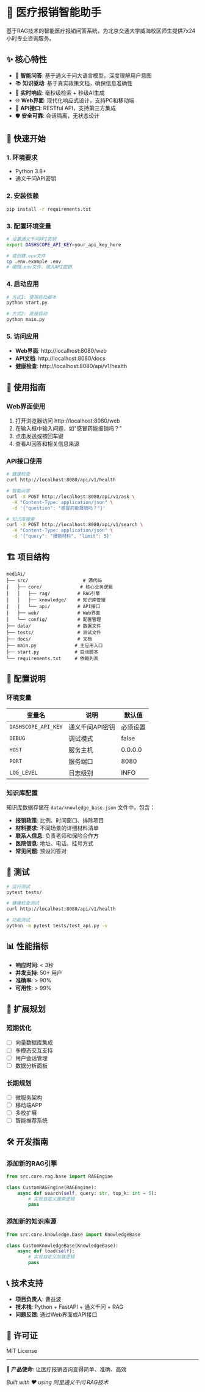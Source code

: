 # 🏥 医疗报销智能助手

基于RAG技术的智能医疗报销问答系统，为北京交通大学威海校区师生提供7x24小时专业咨询服务。

## ✨ 核心特性

- 🧠 **智能问答**: 基于通义千问大语言模型，深度理解用户意图
- 📚 **知识驱动**: 基于真实政策文档，确保信息准确性
- 🔄 **实时响应**: 毫秒级检索 + 秒级AI生成
- 🌐 **Web界面**: 现代化响应式设计，支持PC和移动端
- 🔌 **API接口**: RESTful API，支持第三方集成
- 🛡️ **安全可靠**: 会话隔离，无状态设计

## 🚀 快速开始

### 1. 环境要求

- Python 3.8+
- 通义千问API密钥

### 2. 安装依赖

```bash
pip install -r requirements.txt
```

### 3. 配置环境变量

```bash
# 设置通义千问API密钥
export DASHSCOPE_API_KEY=your_api_key_here

# 或创建.env文件
cp .env.example .env
# 编辑.env文件，填入API密钥
```

### 4. 启动应用

```bash
# 方式1: 使用启动脚本
python start.py

# 方式2: 直接启动
python main.py
```

### 5. 访问应用

- **Web界面**: http://localhost:8080/web
- **API文档**: http://localhost:8080/docs
- **健康检查**: http://localhost:8080/api/v1/health

## 📖 使用指南

### Web界面使用

1. 打开浏览器访问 http://localhost:8080/web
2. 在输入框中输入问题，如"感冒药能报销吗？"
3. 点击发送或按回车键
4. 查看AI回答和相关信息来源

### API接口使用

```bash
# 健康检查
curl http://localhost:8080/api/v1/health

# 智能问答
curl -X POST http://localhost:8080/api/v1/ask \
  -H "Content-Type: application/json" \
  -d '{"question": "感冒药能报销吗？"}'

# 知识库搜索
curl -X POST http://localhost:8080/api/v1/search \
  -H "Content-Type: application/json" \
  -d '{"query": "报销材料", "limit": 5}'
```

## 🏗️ 项目结构

```
mediAi/
├── src/                    # 源代码
│   ├── core/              # 核心业务逻辑
│   │   ├── rag/          # RAG引擎
│   │   ├── knowledge/    # 知识库管理
│   │   └── api/          # API接口
│   ├── web/              # Web界面
│   └── config/           # 配置管理
├── data/                 # 数据文件
├── tests/                # 测试文件
├── docs/                 # 文档
├── main.py              # 主应用入口
├── start.py             # 启动脚本
└── requirements.txt     # 依赖列表
```

## 🔧 配置说明

### 环境变量

| 变量名 | 说明 | 默认值 |
|--------|------|--------|
| `DASHSCOPE_API_KEY` | 通义千问API密钥 | 必须设置 |
| `DEBUG` | 调试模式 | false |
| `HOST` | 服务主机 | 0.0.0.0 |
| `PORT` | 服务端口 | 8080 |
| `LOG_LEVEL` | 日志级别 | INFO |

### 知识库配置

知识库数据存储在 `data/knowledge_base.json` 文件中，包含：

- **报销政策**: 比例、时间窗口、排除项目
- **材料要求**: 不同场景的详细材料清单
- **联系人信息**: 负责老师和保险合作方
- **医院信息**: 地址、电话、挂号方式
- **常见问题**: 预设问答对

## 🧪 测试

```bash
# 运行测试
pytest tests/

# 健康检查测试
curl http://localhost:8080/api/v1/health

# 功能测试
python -m pytest tests/test_api.py -v
```

## 📊 性能指标

- **响应时间**: < 3秒
- **并发支持**: 50+ 用户
- **准确率**: > 90%
- **可用性**: > 99%

## 🔮 扩展规划

### 短期优化
- [ ] 向量数据库集成
- [ ] 多模态交互支持
- [ ] 用户会话管理
- [ ] 数据分析面板

### 长期规划
- [ ] 微服务架构
- [ ] 移动端APP
- [ ] 多校扩展
- [ ] 智能推荐系统

## 🛠️ 开发指南

### 添加新的RAG引擎

```python
from src.core.rag.base import RAGEngine

class CustomRAGEngine(RAGEngine):
    async def search(self, query: str, top_k: int = 5):
        # 实现自定义搜索逻辑
        pass
```

### 添加新的知识库源

```python
from src.core.knowledge.base import KnowledgeBase

class CustomKnowledgeBase(KnowledgeBase):
    async def load(self):
        # 实现自定义加载逻辑
        pass
```

## 📞 技术支持

- **项目负责人**: 曹益波
- **技术栈**: Python + FastAPI + 通义千问 + RAG
- **问题反馈**: 通过Web界面或API接口

## 📄 许可证

MIT License

---

**🎯 产品使命**: 让医疗报销咨询变得简单、准确、高效

*Built with ❤️ using 阿里通义千问 RAG技术*